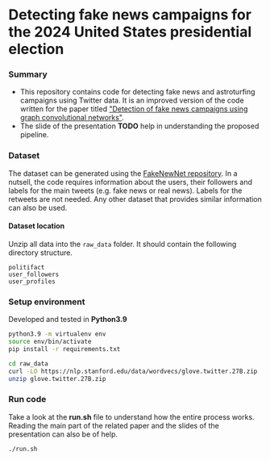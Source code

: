 # Detecting fake news campaigns for the 2024 United States presidential election

### Summary
* This repository contains code for detecting fake news and astroturfing campaigns using Twitter data. It is an improved version of the code written for the paper titled ["Detection of fake news campaigns using graph convolutional networks"](https://www.sciencedirect.com/science/article/pii/S2667096822000477).
* The slide of the presentation **TODO** help in understanding the proposed pipeline.

### Dataset
The dataset can be generated using the [FakeNewNet repository](https://github.com/KaiDMML/FakeNewsNet). In a nutsell, the code requires information about the users, their followers and labels for the main tweets (e.g. fake news or real news). Labels for the retweets are not needed. Any other dataset that provides similar information can also be used.

#### Dataset location
Unzip all data into the `raw_data` folder. It should contain the following directory 
structure. 

```
politifact
user_followers
user_profiles
```


### Setup environment
Developed and tested in **Python3.9**

```sh
python3.9 -m virtualenv env
source env/bin/activate
pip install -r requirements.txt

cd raw_data
curl -LO https://nlp.stanford.edu/data/wordvecs/glove.twitter.27B.zip
unzip glove.twitter.27B.zip
```

### Run code
Take a look at the **run.sh** file to understand how the entire process works. Reading the main part of the related paper and the slides of the presentation can also be of help.

```sh
./run.sh
```